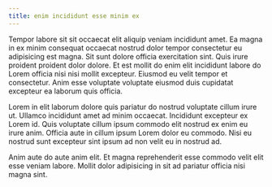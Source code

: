 ```yaml
---
title: enim incididunt esse minim ex
---
```


Tempor labore sit sit occaecat elit aliquip veniam incididunt amet. Ea magna in ex minim consequat occaecat nostrud dolor tempor consectetur eu adipisicing est magna. Sit sunt dolore officia exercitation sint. Quis irure proident proident dolor dolore. Et est mollit do enim elit incididunt labore do Lorem officia nisi nisi mollit excepteur. Eiusmod eu velit tempor et consectetur. Anim esse voluptate voluptate eiusmod duis cupidatat excepteur ea laborum quis officia.

Lorem in elit laborum dolore quis pariatur do nostrud voluptate cillum irure ut. Ullamco incididunt amet ad minim occaecat. Incididunt excepteur ex Lorem id. Quis voluptate cillum ipsum commodo elit nostrud ex enim eu irure anim. Officia aute in cillum ipsum Lorem dolor eu commodo. Nisi eu nostrud sunt excepteur sint ipsum ad non velit eu in nostrud ad.

Anim aute do aute anim elit. Et magna reprehenderit esse commodo velit elit esse veniam labore. Mollit dolor adipisicing in sit ad pariatur officia nisi magna sint.